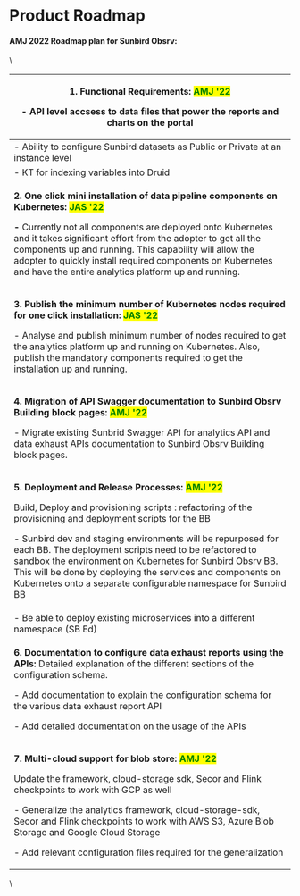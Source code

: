 # Product Roadmap

#### AMJ 2022 Roadmap plan for Sunbird Obsrv:



\


| <p><strong>1. Functional Requirements:  </strong><mark style="color:green;"><strong>AMJ '22</strong></mark></p><p><strong>-</strong> API level accsess to data files that power the reports and charts on the portal</p>                                                                                                                                                                                                                                                                                                                                         |
| ---------------------------------------------------------------------------------------------------------------------------------------------------------------------------------------------------------------------------------------------------------------------------------------------------------------------------------------------------------------------------------------------------------------------------------------------------------------------------------------------------------------------------------------------------------------- |
| - Ability to configure Sunbird datasets as Public or Private at an instance level                                                                                                                                                                                                                                                                                                                                                                                                                                                                                |
| - KT for indexing variables into Druid                                                                                                                                                                                                                                                                                                                                                                                                                                                                                                                           |
| <p><strong>2. One click mini installation of data pipeline components on Kubernetes:  </strong><mark style="color:green;"><strong>JAS '22</strong></mark></p><p><strong>-</strong> Currently not all components are deployed onto Kubernetes and it takes significant effort from the adopter to get all the components up and running. This capability will allow the adopter to quickly install required components on Kubernetes and have the entire analytics platform up and running.</p>                                                                   |
| <p><strong>3. Publish the minimum number of Kubernetes nodes required for one click installation: </strong><mark style="color:green;"><strong>JAS '22</strong></mark></p><p>- Analyse and publish minimum number of nodes required to get the analytics platform up and running on Kubernetes. Also, publish the mandatory components required to get the installation up and running.</p>                                                                                                                                                                       |
| <p><strong>4. Migration of API Swagger documentation to Sunbird Obsrv Building block pages: </strong><mark style="color:green;"><strong>AMJ '22</strong></mark></p><p>- Migrate existing Sunbrid Swagger API for analytics API and data exhaust APIs documentation to Sunbird Obsrv Building block pages.</p>                                                                                                                                                                                                                                                    |
| <p><strong>5. Deployment and Release Processes: </strong><mark style="color:green;"><strong>AMJ '22</strong></mark></p><p>Build, Deploy and provisioning scripts : refactoring of the provisioning and deployment scripts for the BB</p><p>- Sunbird dev and staging environments will be repurposed for each BB. The deployment scripts need to be refactored to sandbox the environment on Kubernetes for Sunbird Obsrv BB. This will be done by deploying the services and components on Kubernetes onto a separate configurable namespace for Sunbird BB</p> |
| - Be able to deploy existing microservices into a different namespace (SB Ed)                                                                                                                                                                                                                                                                                                                                                                                                                                                                                    |
| <p><strong>6. Documentation to configure data exhaust reports using the APIs:</strong> Detailed explanation of the different sections of the configuration schema.</p><p>- Add documentation to explain the configuration schema for the various data exhaust report API</p><p>- Add detailed documentation on the usage of the APIs</p>                                                                                                                                                                                                                         |
| <p><strong>7. Multi-cloud support for blob store:</strong> <mark style="color:green;"><strong>AMJ '22</strong></mark></p><p>Update the framework, cloud-storage sdk, Secor and Flink checkpoints to work with GCP as well</p><p>- Generalize the analytics framework, cloud-storage-sdk, Secor and Flink checkpoints to work with AWS S3, Azure Blob Storage and Google Cloud Storage</p><p>- Add relevant configuration files required for the generalization</p>                                                                                               |

\
